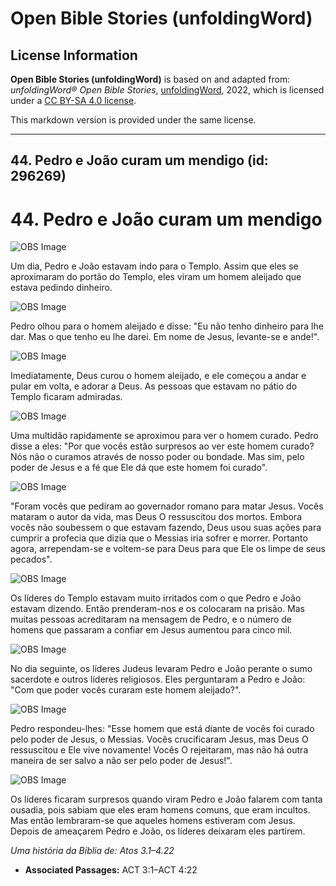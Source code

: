 # Open Bible Stories (unfoldingWord)

## License Information

**Open Bible Stories (unfoldingWord)** is based on and adapted from: _unfoldingWord® Open Bible Stories_, [unfoldingWord](https://unfoldingword.org/utw), 2022, which is licensed under a [CC BY-SA 4.0 license](https://creativecommons.org/licenses/by-sa/4.0/legalcode.en).

This markdown version is provided under the same license.



--------------------------------

## 44. Pedro e João curam um mendigo (id: 296269)

44\. Pedro e João curam um mendigo
==================================

![OBS Image](https://cdn.door43.org/obs/jpg/360px/obs-en-44-01.jpg)

Um dia, Pedro e João estavam indo para o Templo. Assim que eles se aproximaram do portão do Templo, eles viram um homem aleijado que estava pedindo dinheiro.

![OBS Image](https://cdn.door43.org/obs/jpg/360px/obs-en-44-02.jpg)

Pedro olhou para o homem aleijado e disse: "Eu não tenho dinheiro para lhe dar. Mas o que tenho eu lhe darei. Em nome de Jesus, levante\-se e ande!".

![OBS Image](https://cdn.door43.org/obs/jpg/360px/obs-en-44-03.jpg)

Imediatamente, Deus curou o homem aleijado, e ele começou a andar e pular em volta, e adorar a Deus. As pessoas que estavam no pátio do Templo ficaram admiradas.

![OBS Image](https://cdn.door43.org/obs/jpg/360px/obs-en-44-04.jpg)

Uma multidão rapidamente se aproximou para ver o homem curado. Pedro disse a eles: "Por que vocês estão surpresos ao ver este homem curado? Nós não o curamos através de nosso poder ou bondade. Mas sim, pelo poder de Jesus e a fé que Ele dá que este homem foi curado".

![OBS Image](https://cdn.door43.org/obs/jpg/360px/obs-en-44-05.jpg)

"Foram vocês que pediram ao governador romano para matar Jesus. Vocês mataram o autor da vida, mas Deus O ressuscitou dos mortos. Embora vocês não soubessem o que estavam fazendo, Deus usou suas ações para cumprir a profecia que dizia que o Messias iria sofrer e morrer. Portanto agora, arrependam\-se e voltem\-se para Deus para que Ele os limpe de seus pecados".

![OBS Image](https://cdn.door43.org/obs/jpg/360px/obs-en-44-06.jpg)

Os líderes do Templo estavam muito irritados com o que Pedro e João estavam dizendo. Então prenderam\-nos e os colocaram na prisão. Mas muitas pessoas acreditaram na mensagem de Pedro, e o número de homens que passaram a confiar em Jesus aumentou para cinco mil.

![OBS Image](https://cdn.door43.org/obs/jpg/360px/obs-en-44-07.jpg)

No dia seguinte, os líderes Judeus levaram Pedro e João perante o sumo sacerdote e outros líderes religiosos. Eles perguntaram a Pedro e João: "Com que poder vocês curaram este homem aleijado?".

![OBS Image](https://cdn.door43.org/obs/jpg/360px/obs-en-44-08.jpg)

Pedro respondeu\-lhes: "Esse homem que está diante de vocês foi curado pelo poder de Jesus, o Messias. Vocês crucificaram Jesus, mas Deus O ressuscitou e Ele vive novamente! Vocês O rejeitaram, mas não há outra maneira de ser salvo a não ser pelo poder de Jesus!".

![OBS Image](https://cdn.door43.org/obs/jpg/360px/obs-en-44-09.jpg)

Os líderes ficaram surpresos quando viram Pedro e João falarem com tanta ousadia, pois sabiam que eles eram homens comuns, que eram incultos. Mas então lembraram\-se que aqueles homens estiveram com Jesus. Depois de ameaçarem Pedro e João, os líderes deixaram eles partirem.

*Uma história da Bíblia de: Atos 3\.1–4\.22*

* **Associated Passages:** ACT 3:1–ACT 4:22

